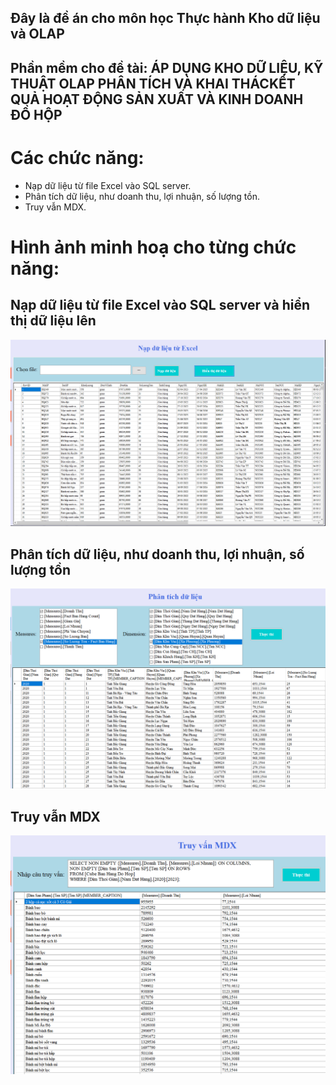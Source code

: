 ## Đây là đề án cho môn học Thực hành Kho dữ liệu và OLAP
## Phần mềm cho đề tài: ÁP DỤNG KHO DỮ LIỆU, KỸ THUẬT OLAP PHÂN TÍCH VÀ KHAI THÁCKẾT QUẢ HOẠT ĐỘNG SẢN XUẤT VÀ KINH DOANH ĐỒ HỘP
# Các chức năng:
- Nạp dữ liệu từ file Excel vào SQL server.
- Phân tích dữ liệu, như doanh thu, lợi nhuận, số lượng tồn.
- Truy vẫn MDX.
# Hình ảnh minh hoạ cho từng chức năng:
## Nạp dữ liệu từ file Excel vào SQL server và hiển thị dữ liệu lên
<img src="1.PNG" alt="My Image" width="800">

## Phân tích dữ liệu, như doanh thu, lợi nhuận, số lượng tồn
<img src="2.PNG" alt="My Image" width="800">

## Truy vẫn MDX
<img src="3.PNG" alt="My Image" width="800">
